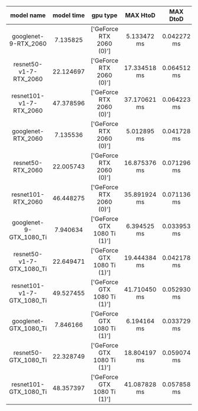 |model name|model time|gpu type|MAX HtoD|MAX DtoD|NAX DtoH|other
|:---:|:---:|:---:|:---:|:---:|:---:|:---:|
|googlenet-9-RTX_2060|7.135825|['GeForce RTX 2060 (0)']|5.133472 ms|0.042272 ms|0.001343 ms|0.140415 ms|
|resnet50-v1-7-RTX_2060|22.124697|['GeForce RTX 2060 (0)']|17.334518 ms|0.064512 ms|0.001952 ms|0.206175 ms|
|resnet101-v1-7-RTX_2060|47.378596|['GeForce RTX 2060 (0)']|37.170621 ms|0.064223 ms|0.001888 ms|0.183999 ms|
|googlenet-RTX_2060|7.135536|['GeForce RTX 2060 (0)']|5.012895 ms|0.041728 ms|0.001312 ms|0.140030 ms|
|resnet50-RTX_2060|22.005743|['GeForce RTX 2060 (0)']|16.875376 ms|0.071296 ms|0.001920 ms|0.253855 ms|
|resnet101-RTX_2060|46.448275|['GeForce RTX 2060 (0)']|35.891924 ms|0.071136 ms|0.002272 ms|0.253214 ms|
|googlenet-9-GTX_1080_Ti|7.940634|['GeForce GTX 1080 Ti (1)']|6.394525 ms|0.033953 ms|0.001152 ms|0.092323 ms|
|resnet50-v1-7-GTX_1080_Ti|22.649471|['GeForce GTX 1080 Ti (1)']|19.444384 ms|0.042178 ms|0.002496 ms|0.097476 ms|
|resnet101-v1-7-GTX_1080_Ti|49.527455|['GeForce GTX 1080 Ti (1)']|41.710450 ms|0.052930 ms|0.001728 ms|0.097284 ms|
|googlenet-GTX_1080_Ti|7.846166|['GeForce GTX 1080 Ti (1)']|6.194164 ms|0.033729 ms|0.001152 ms|0.064675 ms|
|resnet50-GTX_1080_Ti|22.328749|['GeForce GTX 1080 Ti (1)']|18.804197 ms|0.059074 ms|0.001568 ms|0.123749 ms|
|resnet101-GTX_1080_Ti|48.357397|['GeForce GTX 1080 Ti (1)']|41.087828 ms|0.057858 ms|0.001568 ms|0.123461 ms|
